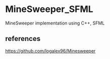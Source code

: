 # MineSweeper_SFML
MineSweeper implementation using C++, SFML





## references

https://github.com/logalex96/Minesweeper
